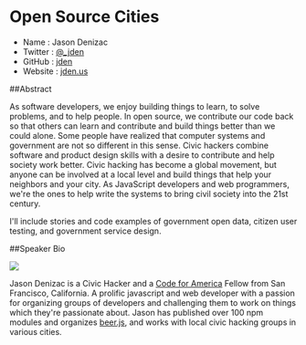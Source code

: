 # Open Source Cities

* Name      : Jason Denizac
* Twitter   : [@_jden][]
* GitHub    : [jden][]
* Website   : [jden.us][]

##Abstract

As software developers, we enjoy building things to learn, to solve problems, and to help people. In open source, we contribute our code back so that others can learn and contribute and build things better than we could alone. Some people have realized that computer systems and government are not so different in this sense. Civic hackers combine software and product design skills with a desire to contribute and help society work better. Civic hacking has become a global movement, but anyone can be involved at a local level and build things that help your neighbors and your city. As JavaScript developers and web programmers, we're the ones to help write the systems to bring civil society into the 21st century.

I'll include stories and code examples of government open data, citizen user testing, and government service design.


##Speaker Bio

![](http://jden.us/images/avatar.jpg)

Jason Denizac is a Civic Hacker and a [Code for America][] Fellow from San Francisco, California. A prolific javascript and web developer with a passion for organizing groups of developers and challenging them to work on things which they're passionate about. Jason has published over 100 npm modules and organizes [beer.js][], and works with local civic hacking groups in various cities.

[@_jden]: https://twitter.com/_jden
[jden]:http://github.com/jden
[jden.us]:http://jden.us
[Code for America]: http://codeforamerica.org/
[beer.js]: https://github.com/beerjs
